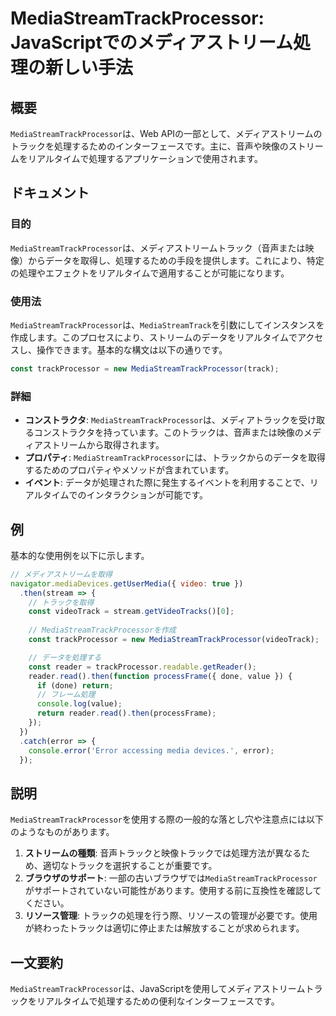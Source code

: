 <!--
Meta Description: # MediaStreamTrackProcessor: JavaScriptでのメディアストリーム処理の新しい手法 ## 概要 `MediaStreamTrackProcessor`は、Web APIの一部として、メディアストリームのトラックを処理するためのインターフェースです。主に、音声や映像の...
Meta Keywords: mediastreamtrackprocessor, const, error, trackprocessor, then
-->

# MediaStreamTrackProcessor: JavaScriptでのメディアストリーム処理の新しい手法

## 概要
`MediaStreamTrackProcessor`は、Web APIの一部として、メディアストリームのトラックを処理するためのインターフェースです。主に、音声や映像のストリームをリアルタイムで処理するアプリケーションで使用されます。

## ドキュメント
### 目的
`MediaStreamTrackProcessor`は、メディアストリームトラック（音声または映像）からデータを取得し、処理するための手段を提供します。これにより、特定の処理やエフェクトをリアルタイムで適用することが可能になります。

### 使用法
`MediaStreamTrackProcessor`は、`MediaStreamTrack`を引数にしてインスタンスを作成します。このプロセスにより、ストリームのデータをリアルタイムでアクセスし、操作できます。基本的な構文は以下の通りです。

```javascript
const trackProcessor = new MediaStreamTrackProcessor(track);
```

### 詳細
- **コンストラクタ**: `MediaStreamTrackProcessor`は、メディアトラックを受け取るコンストラクタを持っています。このトラックは、音声または映像のメディアストリームから取得されます。
- **プロパティ**: `MediaStreamTrackProcessor`には、トラックからのデータを取得するためのプロパティやメソッドが含まれています。
- **イベント**: データが処理された際に発生するイベントを利用することで、リアルタイムでのインタラクションが可能です。

## 例
基本的な使用例を以下に示します。

```javascript
// メディアストリームを取得
navigator.mediaDevices.getUserMedia({ video: true })
  .then(stream => {
    // トラックを取得
    const videoTrack = stream.getVideoTracks()[0];
    
    // MediaStreamTrackProcessorを作成
    const trackProcessor = new MediaStreamTrackProcessor(videoTrack);

    // データを処理する
    const reader = trackProcessor.readable.getReader();
    reader.read().then(function processFrame({ done, value }) {
      if (done) return;
      // フレーム処理
      console.log(value);
      return reader.read().then(processFrame);
    });
  })
  .catch(error => {
    console.error('Error accessing media devices.', error);
  });
```

## 説明
`MediaStreamTrackProcessor`を使用する際の一般的な落とし穴や注意点には以下のようなものがあります。

1. **ストリームの種類**: 音声トラックと映像トラックでは処理方法が異なるため、適切なトラックを選択することが重要です。
2. **ブラウザのサポート**: 一部の古いブラウザでは`MediaStreamTrackProcessor`がサポートされていない可能性があります。使用する前に互換性を確認してください。
3. **リソース管理**: トラックの処理を行う際、リソースの管理が必要です。使用が終わったトラックは適切に停止または解放することが求められます。

## 一文要約
`MediaStreamTrackProcessor`は、JavaScriptを使用してメディアストリームトラックをリアルタイムで処理するための便利なインターフェースです。